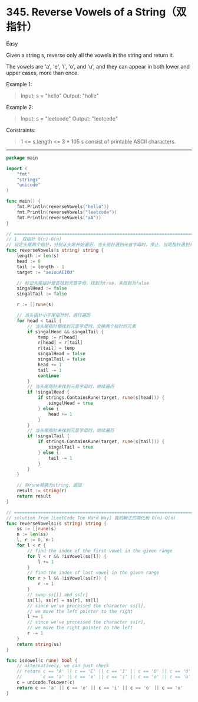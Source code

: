 # 345. Reverse Vowels of a String（双指针）

Easy

Given a string s, reverse only all the vowels in the string and return it.

The vowels are 'a', 'e', 'i', 'o', and 'u', and they can appear in both lower and upper cases, more than once.

 

Example 1:
> Input: s = "hello"
Output: "holle"

Example 2:
> Input: s = "leetcode"
Output: "leotcede"
 

Constraints:
> 1 <= s.length <= 3 * 105
s consist of printable ASCII characters.

---

```go
package main

import (
	"fmt"
	"strings"
	"unicode"
)

func main() {
	fmt.Println(reverseVowels("hello"))
	fmt.Println(reverseVowels("leetcode"))
	fmt.Println(reverseVowels("aA"))
}

// ===============================================================================================================================
// 1. 双指针 O(n)-O(n)
// 设定头尾两个指针，分别从头尾开始遍历，当头指针遇到元音字母时，停止，当尾指针遇到元音字母时，停止，交换两个指针的元素
func reverseVowels(s string) string {
	length := len(s)
	head := 0
	tail := length - 1
	target := "aeiouAEIOU"

	// 标记头尾指针是否找到元音字母，找到为true，未找到为false
	singalHead := false
	singalTail := false

	r := []rune(s)

	// 当头指针小于尾指针时，进行遍历
	for head < tail {
		// 当头尾指针都找到元音字母时，交换两个指针的元素
		if singalHead && singalTail {
			temp := r[head]
			r[head] = r[tail]
			r[tail] = temp
			singalHead = false
			singalTail = false
			head += 1
			tail -= 1
			continue
		}
		// 当头尾指针未找到元音字母时，继续遍历
		if !singalHead {
			if strings.ContainsRune(target, rune(s[head])) {
				singalHead = true
			} else {
				head += 1
			}
		}
		// 当头尾指针未找到元音字母时，继续遍历
		if !singalTail {
			if strings.ContainsRune(target, rune(s[tail])) {
				singalTail = true
			} else {
				tail -= 1
			}
		}
	}

	// 将rune转换为string，返回
	result := string(r)
	return result
}

// ===============================================================================================================================
// solution from [LeetCode The Hard Way] 我的解法的简化板 O(n)-O(n)
func reverseVowels1(s string) string {
	ss := []rune(s)
	n := len(ss)
	l, r := 0, n-1
	for l < r {
		// find the index of the first vowel in the given range
		for l < r && !isVowel(ss[l]) {
			l += 1
		}
		// find the index of last vowel in the given range
		for r > l && !isVowel(ss[r]) {
			r -= 1
		}
		// swap ss[l] and ss[r]
		ss[l], ss[r] = ss[r], ss[l]
		// since we've processed the character ss[l],
		// we move the left pointer to the right
		l += 1
		// since we've processed the character ss[r],
		// we move the right pointer to the left
		r -= 1
	}
	return string(ss)
}

func isVowel(c rune) bool {
	// alternatively, we can just check
	// return c == 'A' || c == 'E' || c == 'I' || c == 'O' || c == 'U' ||
	//        c == 'a' || c == 'e' || c == 'i' || c == 'o' || c == 'u'
	c = unicode.ToLower(c)
	return c == 'a' || c == 'e' || c == 'i' || c == 'o' || c == 'u'
}

```